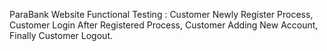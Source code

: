 ParaBank Website Functional Testing :
Customer Newly Register Process,
Customer Login After Registered Process,
Customer Adding New Account,
Finally Customer Logout.
